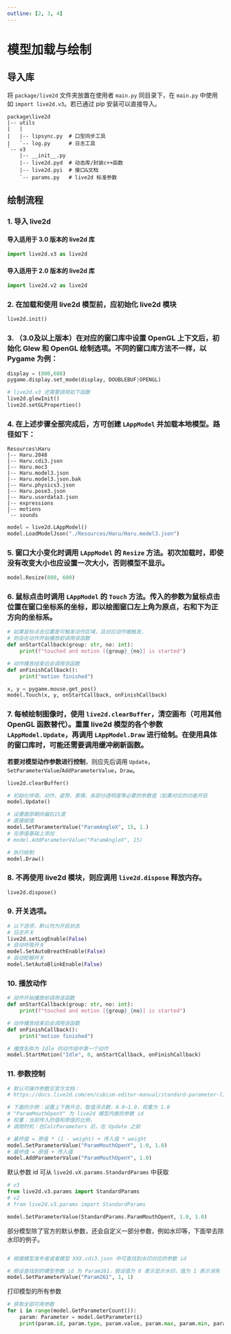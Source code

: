 ```yaml
---
outline: [2, 3, 4]
---
```


# 模型加载与绘制

## 导入库

将 `package/live2d` 文件夹放置在使用者 `main.py` 同目录下，在 `main.py` 中使用如 `import live2d.v3`。若已通过 pip 安装可以直接导入。

```
package\live2d
|-- utils
|   |
|   |-- lipsync.py  # 口型同步工具
|   `-- log.py      # 日志工具
`-- v3
    |-- __init__.py
    |-- live2d.pyd  # 动态库/封装c++函数
    |-- live2d.pyi  # 接口&文档
    `-- params.py   # live2d 标准参数
```

## 绘制流程
### 1. 导入 live2d

#### 导入适用于 3.0 版本的 live2d 库
```python
import live2d.v3 as live2d
```

#### 导入适用于 2.0 版本的 live2d 库 
```python
import live2d.v2 as live2d
```

### 2. 在加载和使用 live2d 模型前，应初始化 live2d 模块
```python
live2d.init()
```

### 3. （3.0及以上版本）在对应的窗口库中设置 OpenGL 上下文后，初始化 Glew 和 OpenGL 绘制选项。不同的窗口库方法不一样，以 Pygame 为例：
```python
display = (800,600)
pygame.display.set_mode(display, DOUBLEBUF|OPENGL)

# live2d.v3 还需要调用如下函数
live2d.glewInit()
live2d.setGLProperties()
```

### 4. 在上述步骤全部完成后，方可创建 `LAppModel` 并加载本地模型。路径如下：
```
Resources\Haru
|-- Haru.2048
|-- Haru.cdi3.json
|-- Haru.moc3
|-- Haru.model3.json
|-- Haru.model3.json.bak
|-- Haru.physics3.json
|-- Haru.pose3.json
|-- Haru.userdata3.json
|-- expressions
|-- motions
`-- sounds
```

```python
model = live2d.LAppModel()
model.LoadModelJson("./Resources/Haru/Haru.model3.json")
```

### 5. 窗口大小变化时调用 `LAppModel` 的 `Resize` 方法。**初次加载时，即使没有改变大小也应设置一次大小，否则模型不显示。**
```python
model.Resize(800, 600)
```

### 6. 鼠标点击时调用 `LAppModel` 的 `Touch` 方法。传入的参数为鼠标点击位置在窗口坐标系的坐标，即以绘图窗口左上角为原点，右和下为正方向的坐标系。
```python
# 如果鼠标点击位置是可触发动作区域，且对应动作被触发，
# 则会在动作开始播放前调用该函数
def onStartCallback(group: str, no: int):
    print(f"touched and motion [{group}_{no}] is started")

# 动作播放结束后会调用该函数
def onFinishCallback():
    print("motion finished")

x, y = pygame.mouse.get_pos()
model.Touch(x, y, onStartCallback, onFinishCallback)
```

### 7. 每帧绘制图像时，使用 `live2d.clearBuffer`，清空画布（可用其他 OpenGL 函数替代）。重置 live2d 模型的各个参数`LAppModel.Update`，再调用 `LAppModel.Draw` 进行绘制。在使用具体的窗口库时，可能还需要调用缓冲刷新函数。

**若要对模型动作参数进行控制**，则应先后调用 `Update`，`SetParameterValue`/`AddParameterValue`，`Draw`。
```python
live2d.clearBuffer()

# 初始化呼吸、动作、姿势、表情、各部分透明度等必要的参数值（如果对应的功能开启
model.Update()

# 设置面部朝向偏右15度
# 直接赋值
model.SetParameterValue("ParamAngleX", 15, 1.)
# 在原值基础上添加
# model.AddParameterValue("ParamAngleX", 15)

# 执行绘制
model.Draw()
```

### 8. 不再使用 live2d 模块，则应调用 `live2d.dispose` 释放内存。
```python
live2d.dispose()
```

### 9. 开关选项。
```python
# 以下选项，默认均为开启状态
# 日志开关
live2d.setLogEnable(False)
# 自动呼吸开关
model.SetAutoBreathEnable(False)
# 自动眨眼开关
model.SetAutoBlinkEnable(False)
```

### 10. 播放动作
```python
# 动作开始播放前调用该函数
def onStartCallback(group: str, no: int):
    print(f"touched and motion [{group}_{no}] is started")

# 动作播放结束后会调用该函数
def onFinishCallback():
    print("motion finished")

# 播放名称为 Idle 的动作组中第一个动作
model.StartMotion("Idle", 0, onStartCallback, onFinishCallback)
```

### 11. 参数控制
```python
# 默认可操作参数见官方文档：
# https://docs.live2d.com/en/cubism-editor-manual/standard-parameter-list/

# 下面的示例：设置上下唇开合，取值浮点数，0.0~1.0，权重为 1.0
# "ParamMouthOpenY" 为 live2d 模型内嵌的参数 id
# 权重：当前传入的值和原值的比例，
# 调用时机：在CalcParameters 后，在 Update 之前 

# 最终值 = 原值 * (1 - weight) + 传入值 * weight
model.SetParameterValue("ParamMouthOpenY", 1.0, 1.0)
# 最终值 = 原值 + 传入值
model.AddParameterValue("ParamMouthOpenY", 1.0)
```

默认参数 id 可从 `live2d.vX.params.StandardParams` 中获取
```python
# v3
from live2d.v3.params import StandardParams
# v2
# from live2d.v3.params import StandardParams

model.SetParameterValue(StandardParams.ParamMouthOpenY, 1.0, 1.0)
```

部分模型除了官方的默认参数，还会自定义一部分参数，例如水印等，下面举去除水印的例子。
```python

# 根据模型发布者或者模型 XXX.cdi3.json 中可查找到水印对应的参数 id

# 假设查找到的模型参数 id 为 Param261，假设值为 0 表示显示水印，值为 1 表示消失
model.SetParameterValue("Param261", 1, 1)
```

打印模型的所有参数
```python
# 获取全部可用参数
for i in range(model.GetParameterCount()):
    param: Parameter = model.GetParameter(i)
    print(param.id, param.type, param.value, param.max, param.min, param.default)
```